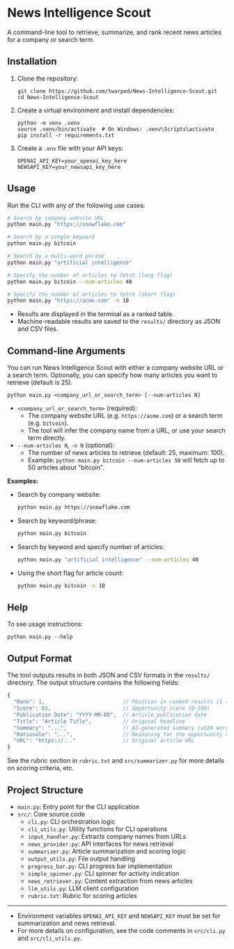 # News Intelligence Scout

A command-line tool to retrieve, summarize, and rank recent news articles for a company or search term.

## Installation

1. Clone the repository:
   ```
   git clone https://github.com/twarped/News-Intelligence-Scout.git
   cd News-Intelligence-Scout
   ```

2. Create a virtual environment and install dependencies:
   ```
   python -m venv .venv
   source .venv/bin/activate  # On Windows: .venv\Scripts\activate
   pip install -r requirements.txt
   ```

3. Create a `.env` file with your API keys:
   ```
   OPENAI_API_KEY=your_openai_key_here
   NEWSAPI_KEY=your_newsapi_key_here
   ```

## Usage

Run the CLI with any of the following use cases:

```sh
# Search by company website URL
python main.py "https://snowflake.com"

# Search by a single keyword
python main.py bitcoin

# Search by a multi-word phrase
python main.py "artificial intelligence"

# Specify the number of articles to fetch (long flag)
python main.py bitcoin --num-articles 40

# Specify the number of articles to fetch (short flag)
python main.py "https://acme.com" -n 10
```

- Results are displayed in the terminal as a ranked table.
- Machine-readable results are saved to the `results/` directory as JSON and CSV files.

## Command-line Arguments

You can run News Intelligence Scout with either a company website URL or a search term. Optionally, you can specify how many articles you want to retrieve (default is 25).

```
python main.py <company_url_or_search_term> [--num-articles N]
```

- `<company_url_or_search_term>` (required):
    - The company website URL (e.g. `https://acme.com`) or a search term (e.g. `bitcoin`).
    - The tool will infer the company name from a URL, or use your search term directly.
- `--num-articles N`, `-n N` (optional):
    - The number of news articles to retrieve (default: 25, maximum: 100).
    - Example: `python main.py bitcoin --num-articles 50` will fetch up to 50 articles about "bitcoin".

**Examples:**

- Search by company website:
  ```sh
  python main.py https://snowflake.com
  ```
- Search by keyword/phrase:
  ```sh
  python main.py bitcoin
  ```
- Search by keyword and specify number of articles:
  ```sh
  python main.py "artificial intelligence" --num-articles 40
  ```
- Using the short flag for article count:
  ```sh
  python main.py bitcoin -n 10
  ```

## Help

To see usage instructions:

```
python main.py --help
```

## Output Format

The tool outputs results in both JSON and CSV formats in the `results/` directory. The output structure contains the following fields:

```javascript
{
  "Rank": 1,                         // Position in ranked results (1 = highest score)
  "Score": 85,                       // Opportunity score (0-100)
  "Publication Date": "YYYY-MM-DD",  // Article publication date
  "Title": "Article Title",          // Original headline
  "Summary": "...",                  // AI-generated summary (≤120 words)
  "Rationale": "...",                // Reasoning for the opportunity score
  "URL": "https://..."               // Original article URL
}
```

See the rubric section in `rubric.txt` and `src/summarizer.py` for more details on scoring criteria, etc.

## Project Structure

- `main.py`: Entry point for the CLI application
- `src/`: Core source code
  - `cli.py`: CLI orchestration logic
  - `cli_utils.py`: Utility functions for CLI operations
  - `input_handler.py`: Extracts company names from URLs
  - `news_provider.py`: API interfaces for news retrieval
  - `summarizer.py`: Article summarization and scoring logic
  - `output_utils.py`: File output handling
  - `progress_bar.py`: CLI progress bar implementation
  - `simple_spinner.py`: CLI spinner for activity indication
  - `news_retriever.py`: Content extraction from news articles
  - `llm_utils.py`: LLM client configuration
  - `rubric.txt`: Rubric for scoring articles

---

- Environment variables `OPENAI_API_KEY` and `NEWSAPI_KEY` must be set for summarization and news retrieval.
- For more details on configuration, see the code comments in `src/cli.py` and `src/cli_utils.py`.
